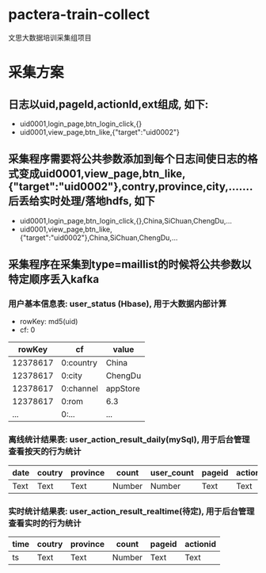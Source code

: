 # pactera-train-collect
文思大数据培训采集组项目

# 采集方案

## 日志以uid,pageId,actionId,ext组成, 如下:

* uid0001,login_page,btn_login_click,{}
* uid0001,view_page,btn_like,{"target":"uid0002"}

## 采集程序需要将公共参数添加到每个日志间使日志的格式变成uid0001,view_page,btn_like,{"target":"uid0002"},contry,province,city,.......后丢给实时处理/落地hdfs, 如下

* uid0001,login_page,btn_login_click,{},China,SiChuan,ChengDu,...
* uid0001,view_page,btn_like,{"target":"uid0002"},China,SiChuan,ChengDu,...

## 采集程序在采集到type=maillist的时候将公共参数以特定顺序丢入kafka

### 用户基本信息表: user_status (Hbase), 用于大数据内部计算
* rowKey: md5(uid)
* cf: 0

| rowKey | cf | value |
| -------- | -------- | -------- |
| 12378617     | 0:country     | China     |
| 12378617     | 0:city     | ChengDu     |
| 12378617     | 0:channel     | appStore     |
| 12378617     | 0:rom     | 6.3     |
| ...     | 0:...     | ...     |


### 离线统计结果表: user_action_result_daily(mySql), 用于后台管理查看按天的行为统计

| date | coutry | province | count | user_count | pageid | actionid |
| -------- | -------- | -------- | -------- | -------- | -------- | -------- |
| Text     | Text     | Text     | Number     | Number     | Text     | Text     |


### 实时统计结果表: user_action_result_realtime(待定), 用于后台管理查看实时的行为统计

| time | coutry | province | count  | pageid | actionid |
| -------- | -------- | -------- | --------  | -------- | -------- |
| ts     | Text     | Text     | Number   | Text     | Text     |







